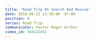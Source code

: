 ```yaml
---
title: 'Road Trip #1 Search And Rescue'
date: 2019-06-23 11:30:00 -07:00
position: 0
series: Road Trip
communicator: Pastor Roger Archer
vimeo_id: 344122452
---
```


